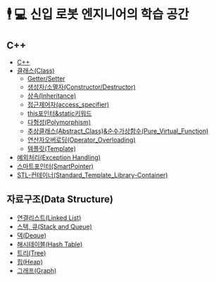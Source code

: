 #  🕴 💻 신입 로봇 엔지니어의 학습 공간

## C++
  - [C++](https://github.com/Chan647/C-Study/blob/main/C%2B%2B/c%2B%2B_view.md)
  - [클래스(Class)](https://github.com/Chan647/Robotics-Learning-Space/blob/main/C%2B%2B/c%2B%2B_class.md)
    - [Getter/Setter](https://github.com/Chan647/Robotics-Learning-Space/blob/main/C%2B%2B/c%2B%2B_getter_setter.md)
    - [생성자/소멸자(Constructor/Destructor)](https://github.com/Chan647/Robotics-Learning-Space/blob/main/C%2B%2B/c%2B%2B_constructors.md)
    - [상속(Inheritance)](https://github.com/Chan647/Robotics-Learning-Space/blob/main/C%2B%2B/c%2B%2B_inheritance.md)
    - [접근제어자(access_specifier)](https://github.com/Chan647/Robotics-Learning-Space/blob/main/C%2B%2B/c%2B%2B_access_specifiers.md)
    - [this포인터&static키워드](https://github.com/Chan647/Robotics-Learning-Space/blob/main/C%2B%2B/c%2B%2B_this_static.md)
    - [다형성(Polymorphism)](https://github.com/Chan647/Robotics-Learning-Space/blob/main/C%2B%2B/c%2B%2B_polymorphism.md)
    - [추상클래스(Abstract_Class)&순수가상함수(Pure_Virtual_Function)](https://github.com/Chan647/Robotics-Learning-Space/blob/main/C%2B%2B/c%2B%2B_abstract_class_pure_virtual_function.md)
    - [연산자오버로딩(Operator_Overloading)](https://github.com/Chan647/Robotics-Learning-Space/blob/main/C%2B%2B/c%2B%2B_operator_overloading.md)
    - [템플릿(Template)](https://github.com/Chan647/Robotics-Learning-Space/blob/main/C%2B%2B/c%2B%2B_template.md)
  - [예외처리(Exception Handling)](https://github.com/Chan647/Robotics-Learning-Space/blob/main/C%2B%2B/c%2B%2B_exception_handling.md)
  - [스마트포인터(SmartPointer)]()
  - [STL-컨테이너(Standard_Template_Library-Container)]()
  
## 자료구조(Data Structure)
  - [연결리스트(Linked List)](https://github.com/Chan647/C-Study/blob/main/data%20strtcure/linked_list.md)  
  - [스택, 큐(Stack and Queue)](https://github.com/Chan647/C-Study/blob/main/data%20strtcure/stack_queue.md)  
  - [덱(Deque)](https://github.com/Chan647/C-Study/blob/main/data%20strtcure/deque.md)  
  - [해시테이블(Hash Table)](https://github.com/Chan647/C-Study/blob/main/data%20strtcure/hash_table.md)  
  - [트리(Tree)](https://github.com/Chan647/C-Study/blob/main/data%20strtcure/tree.md)  
  - [힙(Heap)](https://github.com/Chan647/C-Study/blob/main/data%20strtcure/heap.md)  
  - [그래프(Graph)](https://github.com/Chan647/C-Study/blob/main/data%20strtcure/Graph.md)  

